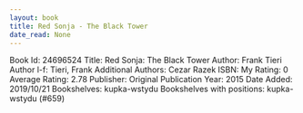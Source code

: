 ```yaml
---
layout: book
title: Red Sonja - The Black Tower
date_read: None
---
```


Book Id: 24696524
Title: Red Sonja: The Black Tower
Author: Frank Tieri
Author l-f: Tieri, Frank
Additional Authors: Cezar Razek
ISBN: 
My Rating: 0
Average Rating: 2.78
Publisher: 
Original Publication Year: 2015
Date Added: 2019/10/21
Bookshelves: kupka-wstydu
Bookshelves with positions: kupka-wstydu (#659)

